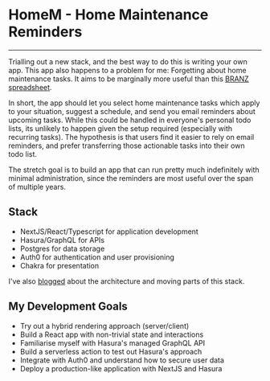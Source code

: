 # HomeM - Home Maintenance Reminders
--------
Trialling out a new stack, and the best way to do this is writing your own app.
This app also happens to a problem for me: Forgetting about home maintenance tasks.
It aims to be marginally more useful than this [BRANZ spreadsheet](http://maintainingmyhome.org.nz/assets/Charter/MYH-table-Maintenance-schedule2.pdf).

In short, the app should let you select home maintenance tasks which apply to your situation,
suggest a schedule, and send you email reminders about upcoming tasks.
While this could be handled in everyone's personal todo lists,
its unlikely to happen given the setup required (especially with recurring tasks).
The hypothesis is that users find it easier to rely on email reminders,
and prefer transferring those actionable tasks into their own todo list. 

The stretch goal is to build an app that can run pretty much indefinitely
with minimal administration, since the reminders are most useful over the span
of multiple years.
## Stack

 * NextJS/React/Typescript for application development
 * Hasura/GraphQL for APIs
 * Postgres for data storage
 * Auth0 for authentication and user provisioning
 * Chakra for presentation

I've also [blogged](https://chillu.com/posts/2021/tale-of-server-client-auth0-hasura/)
about the architecture and moving parts of this stack.
## My Development Goals

 * Try out a hybrid rendering approach (server/client)
 * Build a React app with non-trivial state and interactions
 * Familiarise myself with Hasura's managed GraphQL API
 * Build a serverless action to test out Hasura's approach
 * Integrate with Auth0 and understand how to secure user data
 * Deploy a production-like application with NextJS and Hasura
